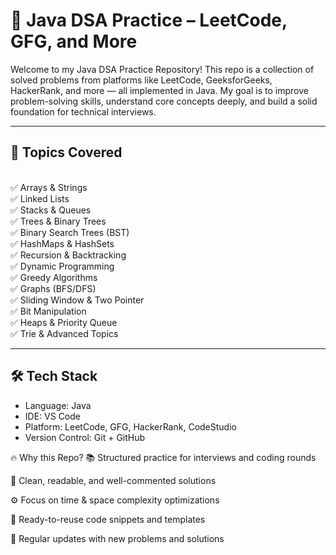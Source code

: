 <h1>📘 Java DSA Practice – LeetCode, GFG, and More</h1>
Welcome to my Java DSA Practice Repository!
This repo is a collection of solved problems from platforms like LeetCode, GeeksforGeeks, HackerRank, and more — all implemented in Java.
My goal is to improve problem-solving skills, understand core concepts deeply, and build a solid foundation for technical interviews.
<hr>
<h2>📌 Topics Covered</h2><br>
✅ Arrays & Strings<br>
✅ Linked Lists<br>
✅ Stacks & Queues<br>
✅ Trees & Binary Trees<br>
✅ Binary Search Trees (BST)<br>
✅ HashMaps & HashSets<br>
✅ Recursion & Backtracking<br>
✅ Dynamic Programming<br>
✅ Greedy Algorithms<br>
✅ Graphs (BFS/DFS)<br>
✅ Sliding Window & Two Pointer<br>
✅ Bit Manipulation<br>
✅ Heaps & Priority Queue<br>
✅ Trie & Advanced Topics<br>
<hr>
<h2>🛠️ Tech Stack</h2>
<ul>
<li> Language: Java</li>

<li>IDE: VS Code </li>

<li>Platform: LeetCode, GFG, HackerRank, CodeStudio</li>

<li>Version Control: Git + GitHub</li>
</ul>

🔥 Why this Repo?
📚 Structured practice for interviews and coding rounds

🧠 Clean, readable, and well-commented solutions

⚙️ Focus on time & space complexity optimizations

🚀 Ready-to-reuse code snippets and templates

🧩 Regular updates with new problems and solutions

